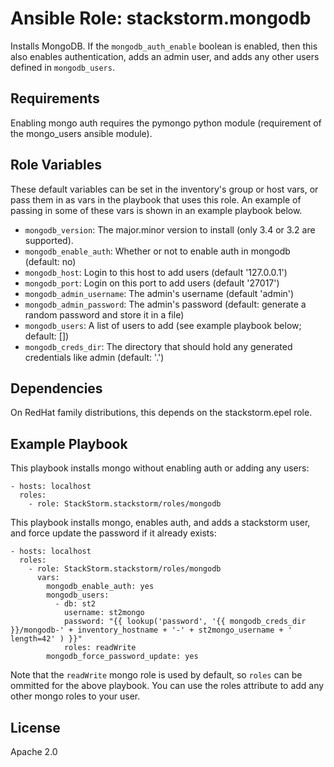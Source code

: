 Ansible Role: stackstorm.mongodb
================================

Installs MongoDB. If the `mongodb_auth_enable` boolean is enabled, then this also enables authentication, adds an admin
user, and adds any other users defined in `mongodb_users`.

Requirements
------------

Enabling mongo auth requires the pymongo python module (requirement of the mongo_users ansible module).

Role Variables
--------------

These default variables can be set in the inventory's group or host vars, or pass them in as vars in the playbook that
uses this role. An example of passing in some of these vars is shown in an example playbook below.

* `mongodb_version`: The major.minor version to install (only 3.4 or 3.2 are supported).
* `mongodb_enable_auth`: Whether or not to enable auth in mongodb (default: no)
* `mongodb_host`: Login to this host to add users (default '127.0.0.1')
* `mongodb_port`: Login on this port to add users (default '27017')
* `mongodb_admin_username`: The admin's username (default 'admin')
* `mongodb_admin_password`: The admin's password (default: generate a random password and store it in a file)
* `mongodb_users`: A list of users to add (see example playbook below; default: [])
* `mongodb_creds_dir`: The directory that should hold any generated credentials like admin (default: '.')

Dependencies
------------

On RedHat family distributions, this depends on the stackstorm.epel role.

Example Playbook
----------------

This playbook installs mongo without enabling auth or adding any users:

    - hosts: localhost
      roles:
        - role: StackStorm.stackstorm/roles/mongodb


This playbook installs mongo, enables auth, and adds a stackstorm user, and force update the password if it already exists:

    - hosts: localhost
      roles:
        - role: StackStorm.stackstorm/roles/mongodb
          vars:
            mongodb_enable_auth: yes
            mongodb_users:
              - db: st2
                username: st2mongo
                password: "{{ lookup('password', '{{ mongodb_creds_dir }}/mongodb-' + inventory_hostname + '-' + st2mongo_username + ' length=42' ) }}"
                roles: readWrite
            mongodb_force_password_update: yes

Note that the `readWrite` mongo role is used by default, so `roles` can be ommitted for the above playbook.
You can use the roles attribute to add any other mongo roles to your user.

License
-------

Apache 2.0

